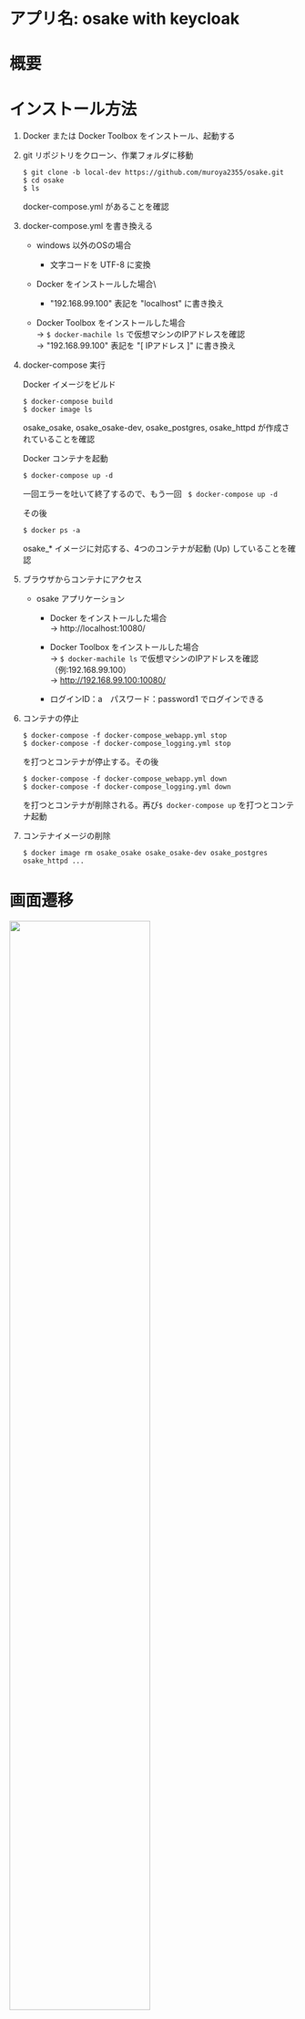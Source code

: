 # アプリ名: osake with keycloak

# 概要


# インストール方法
1. Docker または Docker Toolbox をインストール、起動する

1. git リポジトリをクローン、作業フォルダに移動
	```
	$ git clone -b local-dev https://github.com/muroya2355/osake.git
	$ cd osake
	$ ls
	```
	docker-compose.yml があることを確認

1. docker-compose.yml を書き換える
	- windows 以外のOSの場合
		- 文字コードを UTF-8 に変換
		
	- Docker をインストールした場合\
		- "192.168.99.100" 表記を "localhost" に書き換え

	- Docker Toolbox をインストールした場合 \
		→ ` $ docker-machile ls ` で仮想マシンのIPアドレスを確認 \
		→ "192.168.99.100" 表記を "[ IPアドレス ]" に書き換え

1. docker-compose 実行

	Docker イメージをビルド
	
	```
	$ docker-compose build
	$ docker image ls
	```
	osake_osake, osake_osake-dev, osake_postgres, osake_httpd が作成されていることを確認

	Docker コンテナを起動
	
	```
	$ docker-compose up -d
	```
	一回エラーを吐いて終了するので、もう一回 `` $ docker-compose up -d``
	
	その後
	```
	$ docker ps -a
	```
	osake_* イメージに対応する、4つのコンテナが起動 (Up) していることを確認


1. ブラウザからコンテナにアクセス
	* osake アプリケーション

		- Docker をインストールした場合\
		→ http://localhost:10080/

		- Docker Toolbox をインストールした場合 \
		→ ` $ docker-machile ls ` で仮想マシンのIPアドレスを確認（例:192.168.99.100）\
		→ http://192.168.99.100:10080/
	
		- ログインID：a　パスワード：password1 でログインできる

1. コンテナの停止
	
	```
	$ docker-compose -f docker-compose_webapp.yml stop
	$ docker-compose -f docker-compose_logging.yml stop
	```
	を打つとコンテナが停止する。その後

	```
	$ docker-compose -f docker-compose_webapp.yml down
	$ docker-compose -f docker-compose_logging.yml down
	```
	を打つとコンテナが削除される。再び`$ docker-compose up` を打つとコンテナ起動

1. コンテナイメージの削除
	```
	$ docker image rm osake_osake osake_osake-dev osake_postgres osake_httpd ...
	```

# 画面遷移
<img src="./images/osake.png" width=70%>

# 内部設計
<img src="./images/osake_detail.png" width=70%>

# 機能詳細
## 管理者ログイン機能
* ログインに成功した際、セッションクッキー（"auth"）を生成し、ログインIDを登録
* 各ハンドラでクッキーを確認する。
* クッキーが未取得またはログインIDが空文字の時に、ログイン画面にリダイレクトする
* クッキーはブラウザを閉じた際に削除される

## 商品検索／一覧表示機能
* 検索文字列 ⇔ 商品名 から商品を検索し情報を表示


# アーキテクチャ構成

## Web3層

Dockerコンテナを使って ↓ を作成する
* Apache によるリバースプロキシ
* goバイナリ による Webサーバ（開発環境・実行環境）
* postgreSQL による DB サーバ

![コンテナ構成図](./images/docker.png)

### Apache

### golang

### PostgreSQL

## ログ分析基盤（作成中）

![ログ分析基盤構成図](./images/logger.png)

Dockerコンテナを使って ↓ を作成する
* ログ収集：fluentd
* ログ格納：elasticsearch
* 可視化：Kibana

### fluentd

### elasticsearch

### Kibana

1. FLKのコンテナ起動

	docker-compose_logging.yml に対して同じ操作を実行

	```
	$ docker-compose -f docker-compose_logging.yml build
	$ docker image ls
	$ docker-compose -f docker-compose_logging.yml up -d
	$ docker ps -a
	```

	* Kibana によるログ監視

		- http://localhost:15601/ または http://192.168.199.100:15601/ にアクセスしてログ状況を表示できる